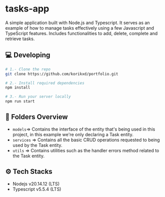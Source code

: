 # tasks-app

A simple application built with Node.js and Typescript. It serves as an example of how to manage tasks effectively using a few Javascript and TypeScript features. Includes functionalities to add, delete, complete and retrieve tasks.

## 💻 Developing

```bash
# 1.- Clone the repo
git clone https://github.com/korikxd/portfolio.git

# 2.- Install required dependencies
npm install

# 3.- Run your server locally
npm run start

```

## 📌 Folders Overview

- `models`=> Contains the interface of the entity that's being used in this project, in this example we're only declaring a Task entity.
- `services` => Contains all the basic CRUD operations requested to being used by the Task entity.
- `utils` => Contains utilities such as the handler errors method related to the Task entity.

## ⚙ Tech Stacks

- Nodejs v20.14.12 (LTS)
- Typescript v5.5.4 (LTS)
